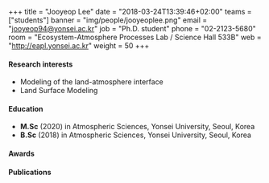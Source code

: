 ﻿+++
title = "Jooyeop Lee"
date = "2018-03-24T13:39:46+02:00"
teams = ["students"]
banner = "img/people/jooyeoplee.png"
email = "jooyeop94@yonsei.ac.kr"
job = "Ph.D. student"
phone = "02-2123-5680"
room = "Ecosystem-Atmosphere Processes Lab / Science Hall 533B"
web = "http://eapl.yonsei.ac.kr"
weight = 50
+++

#### Research interests
+ Modeling of the land-atmosphere interface
+ Land Surface Modeling

#### Education
+ **M.Sc** (2020) in Atmospheric Sciences, Yonsei University, Seoul, Korea
+ **B.Sc** (2018) in Atmospheric Sciences, Yonsei University, Seoul, Korea

#### Awards

#### Publications
